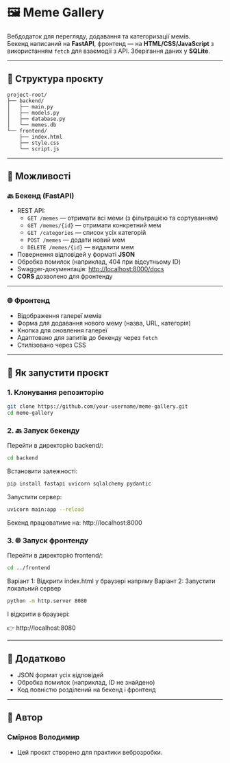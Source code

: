 # 🖼️ Meme Gallery

Вебдодаток для перегляду, додавання та категоризації мемів.  
Бекенд написаний на **FastAPI**, фронтенд — на **HTML/CSS/JavaScript** з використанням `fetch` для взаємодії з API. Зберігання даних у **SQLite**.

---

## 📁 Структура проєкту
```
project-root/
├── backend/ 
│   ├── main.py
│   ├── models.py
│   ├── database.py
│   └── memes.db 
└── frontend/
    ├── index.html
    ├── style.css
    └── script.js
```

---

## 🔧 Можливості

### 🔙 Бекенд (FastAPI)
- REST API:
  - `GET /memes` — отримати всі меми (з фільтрацією та сортуванням)
  - `GET /memes/{id}` — отримати конкретний мем
  - `GET /categories` — список усіх категорій
  - `POST /memes` — додати новий мем
  - `DELETE /memes/{id}` — видалити мем
- Повернення відповідей у форматі **JSON**
- Обробка помилок (наприклад, 404 при відсутньому ID)
- Swagger-документація: [http://localhost:8000/docs](http://localhost:8000/docs)
- **CORS** дозволено для фронтенду

---

### 🌐 Фронтенд
- Відображення галереї мемів
- Форма для додавання нового мему (назва, URL, категорія)
- Кнопка для оновлення галереї
- Адаптовано для запитів до бекенду через `fetch`
- Стилізовано через CSS

---

## 🚀 Як запустити проєкт

### 1. Клонування репозиторію
```bash
git clone https://github.com/your-username/meme-gallery.git
cd meme-gallery
```

### 2. 🔙 Запуск бекенду
Перейти в директорію backend/:

```bash
cd backend
```
Встановити залежності:

```bash
pip install fastapi uvicorn sqlalchemy pydantic
```
Запустити сервер:

```bash
uvicorn main:app --reload
```
Бекенд працюватиме на: http://localhost:8000

### 3. 🌐 Запуск фронтенду
Перейти в директорію frontend/:

```bash
cd ../frontend
```

Варіант 1: Відкрити index.html у браузері напряму
Варіант 2: Запустити локальний сервер

```bash
python -m http.server 8080
```
І відкрити в браузері:

👉 http://localhost:8080

---

## 📌 Додатково

- JSON формат усіх відповідей
- Обробка помилок (наприклад, ID не знайдено)
- Код повністю розділений на бекенд і фронтенд

---
## 👤 Автор

### Смірнов Володимир
- Цей проєкт створено для практики веброзробки.